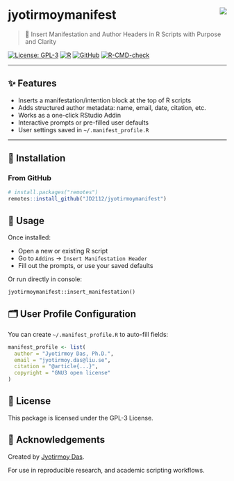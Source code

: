 # jyotirmoymanifest <img src="https://img.shields.io/badge/RStudio-Addin-blue" align="right" />

> 🧘 Insert Manifestation and Author Headers in R Scripts with Purpose and Clarity

[![License: GPL-3](https://img.shields.io/badge/License-GPL--3-blue.svg)](https://www.gnu.org/licenses/gpl-3.0)
[![R](https://img.shields.io/badge/R-%3E=3.5.0-blue.svg)](https://cran.r-project.org/)
[![GitHub](https://img.shields.io/github/last-commit/JD2112/jyotirmoymanifest)](https://github.com/JD2112/jyotirmoymanifest)
[![R-CMD-check](https://github.com/JD2112/jyotirmoymanifest/actions/workflows/R-CMD-check.yaml/badge.svg)](https://github.com/JD2112/jyotirmoymanifest/actions)

---

## ✨ Features

- Inserts a manifestation/intention block at the top of R scripts
- Adds structured author metadata: name, email, date, citation, etc.
- Works as a one-click RStudio Addin
- Interactive prompts or pre-filled user defaults
- User settings saved in `~/.manifest_profile.R`

---

## 🚀 Installation

### From GitHub

```r
# install.packages("remotes")
remotes::install_github("JD2112/jyotirmoymanifest")
```

## 🧘 Usage

Once installed:

- Open a new or existing R script
- Go to `Addins` → `Insert Manifestation Header`
- Fill out the prompts, or use your saved defaults

Or run directly in console:

`jyotirmoymanifest::insert_manifestation()`

## 🗂️ User Profile Configuration

You can create `~/.manifest_profile.R` to auto-fill fields:

```r
manifest_profile <- list(
  author = "Jyotirmoy Das, Ph.D.",
  email = "jyotirmoy.das@liu.se",
  citation = "@article{...}",
  copyright = "GNU3 open license"
)
```

## 📜 License

This package is licensed under the GPL-3 License.

## 🙏 Acknowledgements

Created by [Jyotirmoy Das](https://github.com/JD2112).

For use in reproducible research, and academic scripting workflows.


